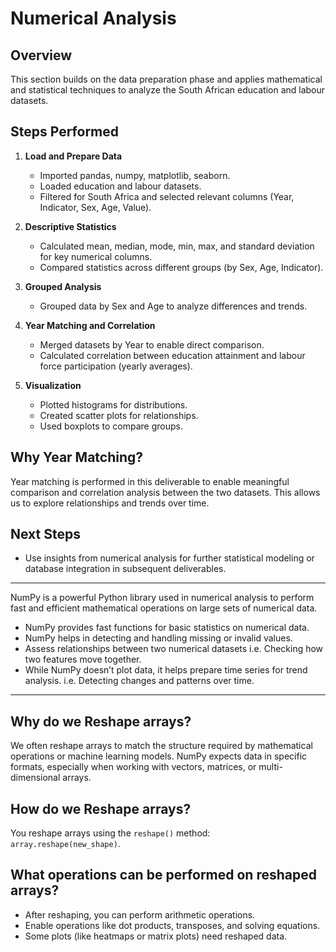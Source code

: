# Numerical Analysis

## Overview
This section builds on the data preparation phase and applies mathematical and statistical techniques to analyze the South African education and labour datasets.

## Steps Performed

1. **Load and Prepare Data**
   - Imported pandas, numpy, matplotlib, seaborn.
   - Loaded education and labour datasets.
   - Filtered for South Africa and selected relevant columns (Year, Indicator, Sex, Age, Value).

2. **Descriptive Statistics**
   - Calculated mean, median, mode, min, max, and standard deviation for key numerical columns.
   - Compared statistics across different groups (by Sex, Age, Indicator).

3. **Grouped Analysis**
   - Grouped data by Sex and Age to analyze differences and trends.

4. **Year Matching and Correlation**
   - Merged datasets by Year to enable direct comparison.
   - Calculated correlation between education attainment and labour force participation (yearly averages).

5. **Visualization**
   - Plotted histograms for distributions.
   - Created scatter plots for relationships.
   - Used boxplots to compare groups.

## Why Year Matching?
Year matching is performed in this deliverable to enable meaningful comparison and correlation analysis between the two datasets. This allows us to explore relationships and trends over time.

## Next Steps
- Use insights from numerical analysis for further statistical modeling or database integration in subsequent deliverables.

---

NumPy is a powerful Python library used in numerical analysis to perform fast and efficient mathematical operations on large sets of numerical data.

- NumPy provides fast functions for basic statistics on numerical data.
- NumPy helps in detecting and handling missing or invalid values.
- Assess relationships between two numerical datasets i.e. Checking how two features move together.
- While NumPy doesn’t plot data, it helps prepare time series for trend analysis. i.e. Detecting changes and patterns over time.

---

## Why do we Reshape arrays?

We often reshape arrays to match the structure required by mathematical operations or machine learning models. NumPy expects data in specific formats, especially when working with vectors, matrices, or multi-dimensional arrays.

## How do we Reshape arrays?

You reshape arrays using the `reshape()` method:  
`array.reshape(new_shape)`.

## What operations can be performed on reshaped arrays?

- After reshaping, you can perform arithmetic operations.
- Enable operations like dot products, transposes, and solving equations.
- Some plots (like heatmaps or matrix plots) need reshaped data.
